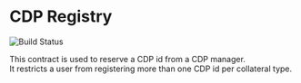 # CDP Registry
![Build Status](https://github.com/makerdao/dss-cdp-registry/actions/workflows/.github/workflows/tests.yaml/badge.svg?branch=master)

This contract is used to reserve a CDP id from a CDP manager.  
It restricts a user from registering more than one CDP id per collateral type.

